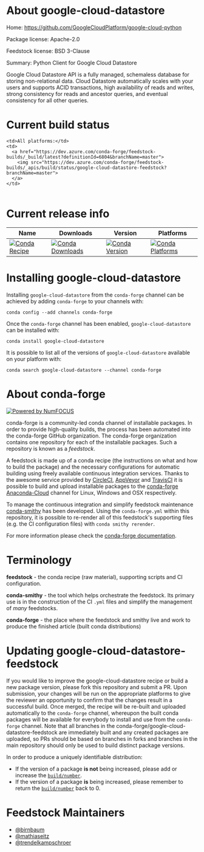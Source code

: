 About google-cloud-datastore
============================

Home: https://github.com/GoogleCloudPlatform/google-cloud-python

Package license: Apache-2.0

Feedstock license: BSD 3-Clause

Summary: Python Client for Google Cloud Datastore

Google Cloud Datastore API is a fully managed, schemaless database for
storing non-relational data. Cloud Datastore automatically scales with
your users and supports ACID transactions, high availability of reads
and writes, strong consistency for reads and ancestor queries, and
eventual consistency for all other queries.


Current build status
====================


<table><tr>
    
    <td>All platforms:</td>
    <td>
      <a href="https://dev.azure.com/conda-forge/feedstock-builds/_build/latest?definitionId=6804&branchName=master">
        <img src="https://dev.azure.com/conda-forge/feedstock-builds/_apis/build/status/google-cloud-datastore-feedstock?branchName=master">
      </a>
    </td>
  </tr>
</table>

Current release info
====================

| Name | Downloads | Version | Platforms |
| --- | --- | --- | --- |
| [![Conda Recipe](https://img.shields.io/badge/recipe-google--cloud--datastore-green.svg)](https://anaconda.org/conda-forge/google-cloud-datastore) | [![Conda Downloads](https://img.shields.io/conda/dn/conda-forge/google-cloud-datastore.svg)](https://anaconda.org/conda-forge/google-cloud-datastore) | [![Conda Version](https://img.shields.io/conda/vn/conda-forge/google-cloud-datastore.svg)](https://anaconda.org/conda-forge/google-cloud-datastore) | [![Conda Platforms](https://img.shields.io/conda/pn/conda-forge/google-cloud-datastore.svg)](https://anaconda.org/conda-forge/google-cloud-datastore) |

Installing google-cloud-datastore
=================================

Installing `google-cloud-datastore` from the `conda-forge` channel can be achieved by adding `conda-forge` to your channels with:

```
conda config --add channels conda-forge
```

Once the `conda-forge` channel has been enabled, `google-cloud-datastore` can be installed with:

```
conda install google-cloud-datastore
```

It is possible to list all of the versions of `google-cloud-datastore` available on your platform with:

```
conda search google-cloud-datastore --channel conda-forge
```


About conda-forge
=================

[![Powered by NumFOCUS](https://img.shields.io/badge/powered%20by-NumFOCUS-orange.svg?style=flat&colorA=E1523D&colorB=007D8A)](http://numfocus.org)

conda-forge is a community-led conda channel of installable packages.
In order to provide high-quality builds, the process has been automated into the
conda-forge GitHub organization. The conda-forge organization contains one repository
for each of the installable packages. Such a repository is known as a *feedstock*.

A feedstock is made up of a conda recipe (the instructions on what and how to build
the package) and the necessary configurations for automatic building using freely
available continuous integration services. Thanks to the awesome service provided by
[CircleCI](https://circleci.com/), [AppVeyor](https://www.appveyor.com/)
and [TravisCI](https://travis-ci.org/) it is possible to build and upload installable
packages to the [conda-forge](https://anaconda.org/conda-forge)
[Anaconda-Cloud](https://anaconda.org/) channel for Linux, Windows and OSX respectively.

To manage the continuous integration and simplify feedstock maintenance
[conda-smithy](https://github.com/conda-forge/conda-smithy) has been developed.
Using the ``conda-forge.yml`` within this repository, it is possible to re-render all of
this feedstock's supporting files (e.g. the CI configuration files) with ``conda smithy rerender``.

For more information please check the [conda-forge documentation](https://conda-forge.org/docs/).

Terminology
===========

**feedstock** - the conda recipe (raw material), supporting scripts and CI configuration.

**conda-smithy** - the tool which helps orchestrate the feedstock.
                   Its primary use is in the construction of the CI ``.yml`` files
                   and simplify the management of *many* feedstocks.

**conda-forge** - the place where the feedstock and smithy live and work to
                  produce the finished article (built conda distributions)


Updating google-cloud-datastore-feedstock
=========================================

If you would like to improve the google-cloud-datastore recipe or build a new
package version, please fork this repository and submit a PR. Upon submission,
your changes will be run on the appropriate platforms to give the reviewer an
opportunity to confirm that the changes result in a successful build. Once
merged, the recipe will be re-built and uploaded automatically to the
`conda-forge` channel, whereupon the built conda packages will be available for
everybody to install and use from the `conda-forge` channel.
Note that all branches in the conda-forge/google-cloud-datastore-feedstock are
immediately built and any created packages are uploaded, so PRs should be based
on branches in forks and branches in the main repository should only be used to
build distinct package versions.

In order to produce a uniquely identifiable distribution:
 * If the version of a package **is not** being increased, please add or increase
   the [``build/number``](https://conda.io/docs/user-guide/tasks/build-packages/define-metadata.html#build-number-and-string).
 * If the version of a package **is** being increased, please remember to return
   the [``build/number``](https://conda.io/docs/user-guide/tasks/build-packages/define-metadata.html#build-number-and-string)
   back to 0.

Feedstock Maintainers
=====================

* [@birnbaum](https://github.com/birnbaum/)
* [@mathiaseitz](https://github.com/mathiaseitz/)
* [@trendelkampschroer](https://github.com/trendelkampschroer/)

